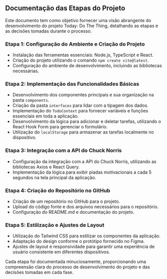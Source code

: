 ## Documentação das Etapas do Projeto

Este documento tem como objetivo fornecer uma visão abrangente do desenvolvimento do projeto Today: Do The Thing, detalhando as etapas e as decisões tomadas durante o processo.

### Etapa 1: Configuração do Ambiente e Criação do Projeto

- Instalação das ferramentas essenciais: Node.js, TypeScript e React.
- Criação do projeto utilizando o comando `npm create vite@latest`.
- Configuração do ambiente de desenvolvimento, incluindo as bibliotecas necessárias.

### Etapa 2: Implementação das Funcionalidades Básicas

- Desenvolvimento dos componentes principais e sua organização na pasta `components`.
- Criação da pasta `interfaces` para lidar com a tipagem dos dados.
- Implementação do `TodoContext` para fornecer variáveis e funções essenciais em toda a aplicação.
- Desenvolvimento da lógica para adicionar e deletar tarefas, utilizando o React Hook Form para gerenciar o formulário.
- Utilização do `localStorage` para armazenar as tarefas localmente no dispositivo.

### Etapa 3: Integração com a API do Chuck Norris

- Configuração da integração com a API do Chuck Norris, utilizando as bibliotecas Axios e React Query.
- Implementação da lógica para exibir piadas motivacionais a cada 5 segundos na tela principal da aplicação.

### Etapa 4: Criação do Repositório no GitHub

- Criação de um repositório no GitHub para o projeto.
- Upload do código fonte e dos arquivos necessários para o repositório.
- Configuração do README.md e documentação do projeto.

### Etapa 5: Estilização e Ajustes de Layout

- Utilização do Tailwind CSS para estilizar os componentes da aplicação.
- Adaptação do design conforme o protótipo fornecido no Figma.
- Ajustes de layout e responsividade para garantir uma experiência de usuário consistente em diferentes dispositivos.

Cada etapa foi documentada minuciosamente, proporcionando uma compreensão clara do processo de desenvolvimento do projeto e das decisões tomadas em cada fase.
